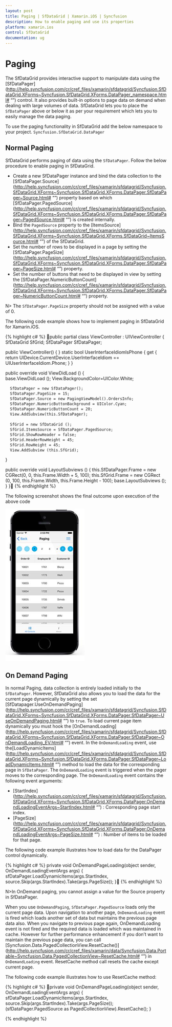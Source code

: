```yaml
---
layout: post
title: Paging | SfDataGrid | Xamarin.iOS | Syncfusion
description: How to enable paging and use its properties
platform: xamarin.ios
control: SfDataGrid
documentation: ug
---
```

# Paging 
The SfDataGrid provides interactive support to manipulate data using the [SfDataPager](http://help.syncfusion.com/cr/cref_files/xamarin/sfdatagrid/Syncfusion.SfDataGrid.XForms~Syncfusion.SfDataGrid.XForms.DataPager_namespace.html# “”) control. It also provides built-in options to page data on demand when dealing with large volumes of data. SfDataGrid lets you to place the `SfDataPager` above or below it as per your requirement which lets you to easily manage the data paging.

To use the paging functionality in SfDataGrid add the below namespace to your project.
`Syncfusion.SfDataGrid.DataPager`

## Normal Paging

SfDataGrid performs paging of data using the `SfDataPager`. Follow the below procedure to enable paging in SfDataGrid.

* Create a new SfDataPager instance and bind the data collection to the [SfDataPager.Source](http://help.syncfusion.com/cr/cref_files/xamarin/sfdatagrid/Syncfusion.SfDataGrid.XForms~Syncfusion.SfDataGrid.XForms.DataPager.SfDataPager~Source.html# “”) property based on which [SfDataPager.PagedSource](http://help.syncfusion.com/cr/cref_files/xamarin/sfdatagrid/Syncfusion.SfDataGrid.XForms~Syncfusion.SfDataGrid.XForms.DataPager.SfDataPager~PagedSource.html# “”) is created internally. 
* Bind the `PagedSource` property to the [ItemsSource](http://help.syncfusion.com/cr/cref_files/xamarin/sfdatagrid/Syncfusion.SfDataGrid.XForms~Syncfusion.SfDataGrid.XForms.SfDataGrid~ItemsSource.html# “”) of the SfDataGrid. 
* Set the number of rows to be displayed in a page by setting the [SfDataPager.PageSize](http://help.syncfusion.com/cr/cref_files/xamarin/sfdatagrid/Syncfusion.SfDataGrid.XForms~Syncfusion.SfDataGrid.XForms.DataPager.SfDataPager~PageSize.html# “”) property.
* Set the number of buttons that need to be displayed in view by setting the [SfDataPager.NumericButtonCount](http://help.syncfusion.com/cr/cref_files/xamarin/sfdatagrid/Syncfusion.SfDataGrid.XForms~Syncfusion.SfDataGrid.XForms.DataPager.SfDataPager~NumericButtonCount.html# “”) property.

N> The `SfDataPager.PageSize` property should not be assigned with a value of 0.

The following code example shows how to implement paging in SfDataGrid for Xamarin.iOS.

{% highlight c# %}
public partial class ViewController : UIViewController
{
   SfDataGrid SfGrid;
   SfDataPager SfDataPager;
  
   public ViewController()
   {
   }
   static bool UserInterfaceIdiomIsPhone
   {
      get { return UIDevice.CurrentDevice.UserInterfaceIdiom == UIUserInterfaceIdiom.Phone; }
   }

   public override void ViewDidLoad ()
   {        
      base.ViewDidLoad ();
      View.BackgroundColor=UIColor.White;

      SfDataPager = new SfDataPager();
      SfDataPager.PageSize = 15;
      SfDataPager.Source = new PagingViewModel().OrdersInfo;
      SfDataPager.NumericButtonBackground = UIColor.Cyan;
      SfDataPager.NumericButtonCount = 20;
      View.AddSubview(this.SfDataPager);

      SfGrid = new SfDataGrid ();
      SfGrid.ItemsSource = SfDataPager.PagedSource;
      SfGrid.ShowRowHeader = false;
      SfGrid.HeaderRowHeight = 45;
      SfGrid.RowHeight = 45;
      View.AddSubview (this.SfGrid);
   }
		
   public override void LayoutSubviews ()
   {
      this.SfDataPager.Frame = new CGRect(0, 0, this.Frame.Width + 5, 100);
      this.SfGrid.Frame = new CGRect (0, 100, this.Frame.Width, this.Frame.Height - 100);
      base.LayoutSubviews ();
   }
}
{% endhighlight %}

The following screenshot shows the final outcome upon execution of the above code

![](SfDataGrid_images/Paging_img1.jpeg)

## On Demand Paging	

In normal Paging, data collection is entirely loaded initially to the `SfDataPager`. However, SfDataGrid also allows you to load the data for the current page dynamically by setting the set [SfDatapager.UseOnDemandPaging](http://help.syncfusion.com/cr/cref_files/xamarin/sfdatagrid/Syncfusion.SfDataGrid.XForms~Syncfusion.SfDataGrid.XForms.DataPager.SfDataPager~UseOnDemandPaging.html# “”) to `true`.
To load current page item dynamically you must hook the [OnDemandLoading](http://help.syncfusion.com/cr/cref_files/xamarin/sfdatagrid/Syncfusion.SfDataGrid.XForms~Syncfusion.SfDataGrid.XForms.DataPager.SfDataPager~OnDemandLoading_EV.html# “”) event. In the `OnDemandLoading` event, use the[LoadDynamicItems](http://help.syncfusion.com/cr/cref_files/xamarin/sfdatagrid/Syncfusion.SfDataGrid.XForms~Syncfusion.SfDataGrid.XForms.DataPager.SfDataPager~LoadDynamicItems.html# “”) method to load the data for the corresponding page in `SfDataPager`.
The `OnDemandLoading` event is triggered when the pager moves to the corresponding page. The `OnDemandLoading` event contains the following event arguments:

*  [StartIndex](http://help.syncfusion.com/cr/cref_files/xamarin/sfdatagrid/Syncfusion.SfDataGrid.XForms~Syncfusion.SfDataGrid.XForms.DataPager.OnDemandLoadingEventArgs~StartIndex.html# “”) : Corresponding page start index.
*  [PageSize](http://help.syncfusion.com/cr/cref_files/xamarin/sfdatagrid/Syncfusion.SfDataGrid.XForms~Syncfusion.SfDataGrid.XForms.DataPager.OnDemandLoadingEventArgs~PageSize.html# “”) : Number of items to be loaded for that page.

The following code example illustrates how to load data for the DataPager control dynamically.

{% highlight c# %}
private void OnDemandPageLoading(object sender, OnDemandLoadingEventArgs args)
{
   sfDataPager.LoadDynamicItems(args.StartIndex, source.Skip(args.StartIndex).Take(args.PageSize));
}
{% endhighlight %}

N>In OnDemand paging, you cannot assign a value for the Source property in SfDataPager.

When you use `OnDemandPaging`, `SfDataPager.PagedSource` loads only the current page data. Upon navigation to another page, `OnDemandLoading` event is fired which loads another set of data but maintains the previous page data also. When you navigate to previous page again, OnDemandLoading event is not fired and the required data is loaded which was maintained in cache. However for further performance enhancement if you don’t want to maintain the previous page data, you can call [Syncfusion.Data.PagedCollectionView.ResetCache()](http://help.syncfusion.com/cr/cref_files/xamarin/data/Syncfusion.Data.Portable~Syncfusion.Data.PagedCollectionView~ResetCache.html# “”) in `OnDemandLoading` event. ResetCache method call resets the cache except current page.

The following code example illustrates how to use ResetCache method:

{% highlight c# %}
private void OnDemandPageLoading(object sender, OnDemandLoadingEventArgs args)
{
  sfDataPager.LoadDynamicItems(args.StartIndex, source.Skip(args.StartIndex).Take(args.PageSize));
  (sfDataPager.PagedSource as PagedCollectionView).ResetCache();
}

{% endhighlight %}

